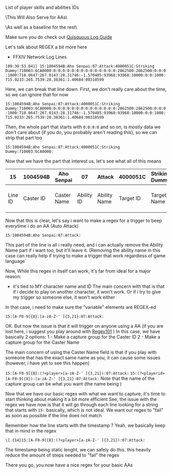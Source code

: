 List of player skills and abilities IDs

\\This Will Also Serve for AAs\\

\\As well as a baseline for the rest\\

Make sure you do check out [Quisquous Log Guide](https://github.com/quisquous/cactbot/blob/master/docs/LogGuide.md)

Let's talk about REGEX a bit more here
- FFXIV Network Log Lines

```[09:30:53.841] 15:1004594B:Aho Senpai:07:Attack:4000051C:Striking Dummy:710003:6CA0000:0:0:0:0:0:0:0:0:0:0:0:0:0:0:2862500:2862500:0:0:0:1000:718.0647:267.0143:28.31746:-1.570485:93968:93968:10000:0:0:1000:715.9233:265.7539:28.38361:1.40684:00318599```

Here, we can break that line down. First, we don't really care about the time, so we can ignore that for now

`15:1004594B:Aho Senpai:07:Attack:4000051C:Striking Dummy:710003:6CA0000:0:0:0:0:0:0:0:0:0:0:0:0:0:0:2862500:2862500:0:0:0:1000:718.0647:267.0143:28.31746:-1.570485:93968:93968:10000:0:0:1000:715.9233:265.7539:28.38361:1.40684:00318599`

Then, the whole part that starts with `0:0:0:0` and so on, is mostly data we don't care about (if you do, you probably aren't reading this), so we can strip that part too

`15:1004594B:Aho Senpai:07:Attack:4000051C:Striking Dummy:710003:6CA0000:`

Now that we have the part that interest us, let's see what all of this means

15|1004594B|Aho Senpai|07|Attack|4000051C|Striking Dummy|710003|6CA0000|
---|---|---|---|---|---|---|---|---
Line ID|Caster ID|Caster Name|Ability ID|Ability Name|Target ID|Target Name|Flags *to add link for flags*|Damage

Now that this is clear, let's say i want to make a regex for a trigger to beep everytime i do an AA (Auto Attack)

`15:1004594B:Aho Senpai:07:Attack:`

This part of the line is all i really need, and i can actually remove the Ability Name part if i want too, but it'll leave it. 
(Removing the ability name in this case can really help if trying to make a trigger that work regardless of game language`

Now, While this regex in itself can work, it's far from ideal for a major reason: 
- it's tied to MY character name and ID
The main concern with that is that if i decide to play on another character, it won't work. Or if i try to give my trigger so someone else, it won't work either

In that case, i need to make sure the "variable" elements are REGEX-ed

`15:[A-F0-9]{8}:[a-zA-Z-' ]{3,21}:07:Attack:`

OK. But now the issue is that it will trigger on anyone using a AA
(if you are lost here, i suggest you play around with [Regex101](https://regex101.com/) )
In this case, we have basically 2 options: 
1 - Make a capture group for the Caster ID
2 - Make a capture group for the Caster Name

The main concern of using the Caster Name field is that if you play with someone that has the exact same name as you, it can cause some issues (however, i have yet to see this happen)

`15:[A-F0-9]{8}:(?<player>[a-zA-Z-' ]{3,21}):07:Attack:`
`15:(?<playerid>[A-F0-9]{8}):[a-zA-Z-' ]{3,21}:07:Attack:`
Note that the name of the capture group can be what you want (the name being <name>)

Now that we have our basic regex with what we want to capture, it's time to start thinking about making it a bit more efficient
See, the issue with the regex we have now is that it will go through each line looking for a string that starts with `15:` basically, which is not ideal. We want our regex to "fail" as soon as possible if the line does not match

Remember how the line starts with the timestamp ? Yeah, we basically keep that in mind in the regex

`\[.{14}15:[A-F0-9]{8}:(?<player>[a-zA-Z-' ]{3,21}):07:Attack:`

The timestamp being static lenght, we can safely do this. this heavily reduce the amount of steps needed to "fail" the regex

There you go, you now have a nice regex for your basic AAs
